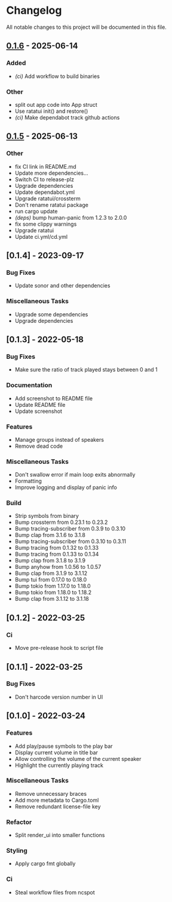 # Changelog

All notable changes to this project will be documented in this file.

## [0.1.6](https://github.com/abusch/sinuous/compare/v0.1.5...v0.1.6) - 2025-06-14

### Added

- *(ci)* Add workflow to build binaries

### Other

- split out app code into App struct
- Use ratatui init() and restore()
- *(ci)* Make dependabot track github actions

## [0.1.5](https://github.com/abusch/sinuous/compare/v0.1.4...v0.1.5) - 2025-06-13

### Other

- fix CI link in README.md
- Update more dependencies...
- Switch CI to release-plz
- Upgrade dependencies
- Update dependabot.yml
- Upgrade ratatui/crossterm
- Don't rename ratatui package
- run cargo update
- *(deps)* bump human-panic from 1.2.3 to 2.0.0
- fix some clippy warnings
- Upgrade ratatui
- Update ci.yml/cd.yml

## [0.1.4] - 2023-09-17

### Bug Fixes

- Update sonor and other dependencies

### Miscellaneous Tasks

- Upgrade some dependencies
- Upgrade dependencies

## [0.1.3] - 2022-05-18

### Bug Fixes

- Make sure the ratio of track played stays between 0 and 1

### Documentation

- Add screenshot to README file
- Update README file
- Update screenshot

### Features

- Manage groups instead of speakers
- Remove dead code

### Miscellaneous Tasks

- Don't swallow error if main loop exits abnormally
- Formatting
- Improve logging and display of panic info

### Build

- Strip symbols from binary
- Bump crossterm from 0.23.1 to 0.23.2
- Bump tracing-subscriber from 0.3.9 to 0.3.10
- Bump clap from 3.1.6 to 3.1.8
- Bump tracing-subscriber from 0.3.10 to 0.3.11
- Bump tracing from 0.1.32 to 0.1.33
- Bump tracing from 0.1.33 to 0.1.34
- Bump clap from 3.1.8 to 3.1.9
- Bump anyhow from 1.0.56 to 1.0.57
- Bump clap from 3.1.9 to 3.1.12
- Bump tui from 0.17.0 to 0.18.0
- Bump tokio from 1.17.0 to 1.18.0
- Bump tokio from 1.18.0 to 1.18.2
- Bump clap from 3.1.12 to 3.1.18

## [0.1.2] - 2022-03-25

### Ci

- Move pre-release hook to script file

## [0.1.1] - 2022-03-25

### Bug Fixes

- Don't harcode version number in UI

## [0.1.0] - 2022-03-24

### Features

- Add play/pause symbols to the play bar
- Display current volume in title bar
- Allow controlling the volume of the current speaker
- Highlight the currently playing track

### Miscellaneous Tasks

- Remove unnecessary braces
- Add more metadata to Cargo.toml
- Remove redundant license-file key

### Refactor

- Split render_ui into smaller functions

### Styling

- Apply cargo fmt globally

### Ci

- Steal workflow files from ncspot

<!-- generated by git-cliff -->
